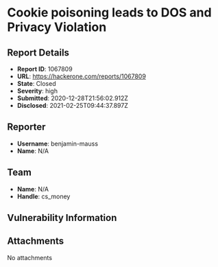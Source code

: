 # Cookie poisoning leads to DOS and Privacy Violation

## Report Details
- **Report ID**: 1067809
- **URL**: https://hackerone.com/reports/1067809
- **State**: Closed
- **Severity**: high
- **Submitted**: 2020-12-28T21:56:02.912Z
- **Disclosed**: 2021-02-25T09:44:37.897Z

## Reporter
- **Username**: benjamin-mauss
- **Name**: N/A

## Team
- **Name**: N/A
- **Handle**: cs_money

## Vulnerability Information


## Attachments
No attachments
